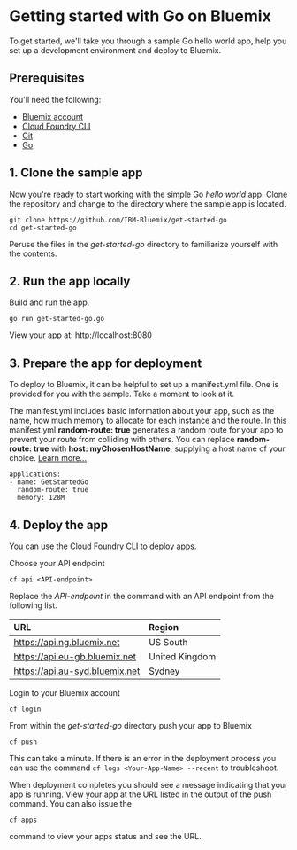 # Getting started with Go on Bluemix
To get started, we'll take you through a sample Go hello world app, help you set up a development environment and deploy to Bluemix.

## Prerequisites

You'll need the following:
* [Bluemix account](https://console.ng.bluemix.net/registration/)
* [Cloud Foundry CLI](https://github.com/cloudfoundry/cli#downloads)
* [Git](https://git-scm.com/downloads)
* [Go](https://golang.org/dl/)

## 1. Clone the sample app

Now you're ready to start working with the simple Go *hello world* app. Clone the repository and change to the directory where the sample app is located.
  ```
git clone https://github.com/IBM-Bluemix/get-started-go
cd get-started-go
  ```

Peruse the files in the *get-started-go* directory to familiarize yourself with the contents.

## 2. Run the app locally

Build and run the app.
  ```
go run get-started-go.go
  ```

View your app at: http://localhost:8080

## 3. Prepare the app for deployment


To deploy to Bluemix, it can be helpful to set up a manifest.yml file. One is provided for you with the sample. Take a moment to look at it.

The manifest.yml includes basic information about your app, such as the name, how much memory to allocate for each instance and the route. In this manifest.yml **random-route: true** generates a random route for your app to prevent your route from colliding with others.  You can replace **random-route: true** with **host: myChosenHostName**, supplying a host name of your choice. [Learn more...](https://console.bluemix.net/docs/manageapps/depapps.html#appmanifest)
 ```
 applications:
 - name: GetStartedGo
   random-route: true
   memory: 128M
 ```

## 4. Deploy the app

You can use the Cloud Foundry CLI to deploy apps.

Choose your API endpoint
   ```
cf api <API-endpoint>
   ```

Replace the *API-endpoint* in the command with an API endpoint from the following list.

|URL                             |Region          |
|:-------------------------------|:---------------|
| https://api.ng.bluemix.net     | US South       |
| https://api.eu-gb.bluemix.net  | United Kingdom |
| https://api.au-syd.bluemix.net | Sydney         |

Login to your Bluemix account

  ```
cf login
  ```

From within the *get-started-go* directory push your app to Bluemix
  ```
cf push
  ```

This can take a minute. If there is an error in the deployment process you can use the command `cf logs <Your-App-Name> --recent` to troubleshoot.

When deployment completes you should see a message indicating that your app is running.  View your app at the URL listed in the output of the push command.  You can also issue the

 ```
cf apps
 ```
command to view your apps status and see the URL.
